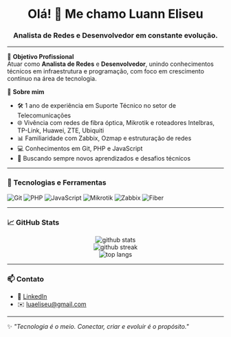 <h1 align="center">Olá! 👋 Me chamo Luann Eliseu</h1>
<h3 align="center">Analista de Redes e Desenvolvedor em constante evolução.</h3>

---

🎯 **Objetivo Profissional**  
Atuar como **Analista de Redes** e **Desenvolvedor**, unindo conhecimentos técnicos em infraestrutura e programação, com foco em crescimento contínuo na área de tecnologia.

📌 **Sobre mim**
- 🛠️ 1 ano de experiência em Suporte Técnico no setor de Telecomunicações  
- 🌐 Vivência com redes de fibra óptica, Mikrotik e roteadores Intelbras, TP-Link, Huawei, ZTE, Ubiquiti  
- 📊 Familiaridade com Zabbix, Ozmap e estruturação de redes  
- 💻 Conhecimentos em Git, PHP e JavaScript  
- 🚀 Buscando sempre novos aprendizados e desafios técnicos

---

### 🧰 Tecnologias e Ferramentas
![Git](https://img.shields.io/badge/Git-F05032?style=for-the-badge&logo=git&logoColor=white)
![PHP](https://img.shields.io/badge/PHP-777BB4?style=for-the-badge&logo=php&logoColor=white)
![JavaScript](https://img.shields.io/badge/JavaScript-F7DF1E?style=for-the-badge&logo=javascript&logoColor=black)
![Mikrotik](https://img.shields.io/badge/Mikrotik-EA4C89?style=for-the-badge&logo=networkx&logoColor=white)
![Zabbix](https://img.shields.io/badge/Zabbix-CC0000?style=for-the-badge&logo=zabbix&logoColor=white)
![Fiber](https://img.shields.io/badge/Fibra-Optica-blue?style=for-the-badge)

---

### 📈 GitHub Stats

<p align="center">
  <img src="https://github-readme-stats.vercel.app/api?username=SEU_USUARIO&show_icons=true&theme=radical" alt="github stats" />
  <br>
  <img src="https://github-readme-streak-stats.herokuapp.com?user=SEU_USUARIO&theme=radical&date_format=M%20j%5B%2C%20Y%5D" alt="github streak" />
  <br>
  <img src="https://github-readme-stats.vercel.app/api/top-langs/?username=SEU_USUARIO&layout=compact&theme=radical" alt="top langs" />
</p>

---

### 📫 Contato
- 💼 [LinkedIn](https://www.linkedin.com/in/luann-eliseu-santos-da-silva-5a6b44279/)
- ✉️ luaeliseu@gmail.com

---

✨ _"Tecnologia é o meio. Conectar, criar e evoluir é o propósito."_  
